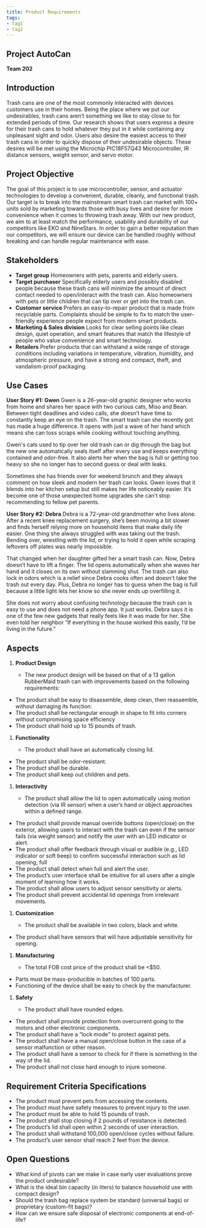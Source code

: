 ```yaml
---
title: Product Requirements
tags:
- tag1
- tag2
---
```

## Project AutoCan
**Team 202**

## Introduction

Trash cans are one of the most commonly interacted with devices customers use in their homes. Being the place where we put our undesirables, trash cans aren’t something we like to stay close to for extended periods of time. Our research shows that users express a desire for their trash cans to hold whatever they put in it while containing any unpleasant sight and odor. Users also desire the easiest access to their trash cans in order to quickly dispose of their undesirable objects. These desires will be met using the Microchip PIC18F57Q43 Microcontroller, IR distance sensors, weight sensor, and servo motor.

## Project Objective

The goal of this project is to use microcontroller, sensor, and actuator technologies to develop a convenient, durable, cleanly, and functional trash. Our target is to break into the mainstream smart trash can market with 100+ units sold by marketing towards those with busy lives and desire for more convenience when it comes to throwing trash away. With our new product, we aim to at least match the performance, usability and durability of our competitors like EKO and NineStars. In order to gain a better reputation than our competitors, we will ensure our device can be handled roughly without breaking and can handle regular maintenance with ease. 

## Stakeholders

- **Target group** Homeowners with pets, parents and elderly users.
- **Target purchaser** Specifically elderly users and possibly disabled people because these trash cans will minimize the amount of direct contact needed to open/interact with the trash can. Also homeowners with pets or little children that can tip over or get into the trash can.
- **Customer service** Prefers an easy-to-repair product that is made from recyclable parts. Complaints should be simple to fix to match the user-friendly experience people expect from modern smart products.
- **Marketing & Sales division** Looks for clear selling points like clean design, quiet operation, and smart features that match the lifestyle of people who value convenience and smart technology.
- **Retailers** Prefer products that can withstand a wide range of storage conditions including variations in temperature, vibration, humidity, and atmospheric pressure, and have a strong and compact, theft, and vandalism-proof packaging.


## Use Cases

**User Story #1: Gwen**
Gwen is a 26-year-old graphic designer who works from home and shares her space with two curious cats, Miso and Bean. Between tight deadlines and video calls, she doesn’t have time to constantly keep an eye on the trash. The smart trash can she recently got has made a huge difference. It opens with just a wave of her hand which means she can toss scraps while cooking without touching anything.

Gwen's cats used to tip over her old trash can or dig through the bag but the new one automatically seals itself after every use and keeps everything contained and odor-free. It also alerts her when the bag is full or getting too heavy so she no longer has to second guess or deal with leaks.

Sometimes she has friends over for weekend brunch and they always comment on how sleek and modern her trash can looks. Gwen loves that it blends into her kitchen setup but still makes her life noticeably easier. It’s become one of those unexpected home upgrades she can’t stop recommending to fellow pet parents.

**User Story #2: Debra**
Debra is a 72-year-old grandmother who lives alone. After a recent knee replacement surgery, she’s been moving a bit slower and finds herself relying more on household items that make daily life easier. One thing she always struggled with was taking out the trash. Bending over, wrestling with the lid, or trying to hold it open while scraping leftovers off plates was nearly impossible.

That changed when her daughter gifted her a smart trash can. Now, Debra doesn’t have to lift a finger. The lid opens automatically when she waves her hand and it closes on its own without slamming shut. The trash can also lock in odors which is a relief since Debra cooks often and doesn't take the trash out every day. Plus, Debra no longer has to guess when the bag is full because a little light lets her know so she never ends up overfilling it.

She does not worry about confusing technology because the trash can is easy to use and does not need a phone app. It just works. Debra says it is one of the few new gadgets that really feels like it was made for her. She even told her neighbor “If everything in the house worked this easily, I’d be living in the future.”


## Aspects



1. **Product Design**

      * The new product design will be based on that of a 13 gallon RubberMaid trash can with improvements based on the following requirements:
* The product shall be easy to disassemble, deep clean, then reassemble, without damaging its function.
* The product shall be rectangular enough in shape to fit into corners without compromising space efficiency
* The product shall hold up to 15 pounds of trash.

  
1. **Functionality**

      * The product shall have an automatically closing lid.
* The product shall be odor-resistant.
* The product shall be durable.
* The product shall keep out children and pets.
 
1. **Interactivity** 

      * The product shall allow the lid to open automatically using motion detection (via IR sensor) when a user’s hand or object approaches within a defined range.
* The product shall provide manual override buttons (open/close) on the exterior, allowing users to interact with the trash can even if the sensor fails (via  weight sensor) and notify the user with an LED indicator or alert.
* The product shall offer feedback through visual or audible (e.g., LED indicator or soft beep) to confirm successful interaction such as lid opening, full
* The product shall detect when full and alert the user.
* The product’s user interface shall be intuitive for all users after a single moment of learning how it works. 
* The product shall allow users to adjust sensor sensitivity or alerts.
* The product shall prevent accidental lid openings from irrelevant movements.

1. **Customization** 

      * The product shall be available in two colors, black and white.
* The product shall have sensors that will have adjustable sensitivity for opening.

1. **Manufacturing**

      * The total FOB cost price of the product shall be <$50.
* Parts must be mass-producible in batches of 100 parts.
* Functioning of the device shall be easy to check by the manufacturer.

1. **Safety**

      * The product shall have rounded edges.
* The product shall provide protection from overcurrent going to the motors and other electronic components.
* The product shall have a “lock mode” to protect against pets.
* The product shall have a manual open/close button in the case of a sensor malfunction or other reason.
* The product shall have a sensor to check for if there is something in the way of the lid. 
* The product shall not close hard enough to injure someone.


## Requirement Criteria Specifications

* The product must prevent pets from accessing the contents.
* The product must have safety measures to prevent injury to the user.
* The product must be able to hold 15 pounds of trash.
* The product shall stop closing if 2 pounds of resistance is detected.
* The product’s lid shall open within 2 seconds of user interaction.
* The product shall withstand 100,000 open/close cycles without failure.
* The product’s user sensor shall reach 2 feet from the device.


## Open Questions

* What kind of pivots can we make in case early user evaluations prove the product undesirable?
* What is the ideal bin capacity (in liters) to balance household use with compact design?
* Should the trash bag replace system be standard (universal bags) or proprietary (custom-fit bags)?
* How can we ensure safe disposal of electronic components at end-of-life?

